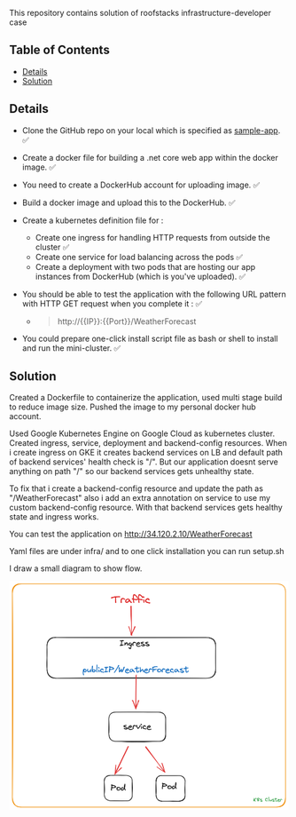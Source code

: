This repository contains solution of roofstacks infrastructure-developer case

## Table of Contents
- [Details](#details)
- [Solution](#solution)

## Details
- Clone the GitHub repo on your local which is specified as [sample-app](sample-app/). ✅
- Create a docker file for building a .net core web app within the docker image. ✅
- You need to create a DockerHub account for uploading image. ✅
- Build a docker image and upload this to the DockerHub. ✅
- Create a kubernetes definition file for :
     - Create one ingress for handling HTTP requests from outside the cluster ✅
     - Create one service for load balancing across the pods ✅
     - Create a deployment with two pods that are hosting our app instances from DockerHub (which is you've uploaded). ✅
- You should be able to test the application with the following URL pattern with HTTP GET request when you complete it : ✅
     - > http://{{IP}}:{{Port}}/WeatherForecast

- You could prepare one-click install script file as bash or shell to install and run the mini-cluster. ✅

## Solution
Created a Dockerfile to containerize the application, used multi stage build to reduce image size. Pushed the image to my personal docker hub account.

Used Google Kubernetes Engine on Google Cloud as kubernetes cluster. Created ingress, service, deployment and backend-config resources. When i create ingress on GKE it creates backend services on LB and default path of backend services' health check is "/". But our application doesnt serve anything on path "/" so our backend services gets unhealthy state.

To fix that i create a backend-config resource and update the path as "/WeatherForecast" also i add an extra annotation on service to use my custom backend-config resource. With that backend services gets healthy state and ingress works.

You can test the application on http://34.120.2.10/WeatherForecast

Yaml files are under infra/ and to one click installation you can run setup.sh

I draw a small diagram to show flow. 

![Diagram](diagram.png)